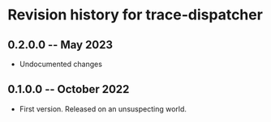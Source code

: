 # Revision history for trace-dispatcher

## 0.2.0.0 -- May 2023

* Undocumented changes

## 0.1.0.0 -- October 2022

* First version. Released on an unsuspecting world.
